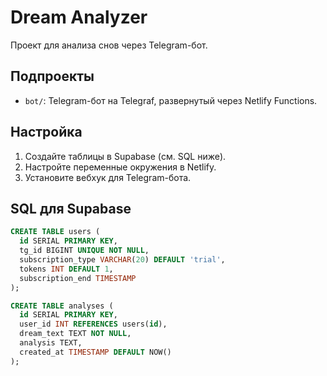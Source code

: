# Dream Analyzer

Проект для анализа снов через Telegram-бот.

## Подпроекты
- `bot/`: Telegram-бот на Telegraf, развернутый через Netlify Functions.

## Настройка
1. Создайте таблицы в Supabase (см. SQL ниже).
2. Настройте переменные окружения в Netlify.
3. Установите вебхук для Telegram-бота.

## SQL для Supabase
```sql
CREATE TABLE users (
  id SERIAL PRIMARY KEY,
  tg_id BIGINT UNIQUE NOT NULL,
  subscription_type VARCHAR(20) DEFAULT 'trial',
  tokens INT DEFAULT 1,
  subscription_end TIMESTAMP
);

CREATE TABLE analyses (
  id SERIAL PRIMARY KEY,
  user_id INT REFERENCES users(id),
  dream_text TEXT NOT NULL,
  analysis TEXT,
  created_at TIMESTAMP DEFAULT NOW()
);

